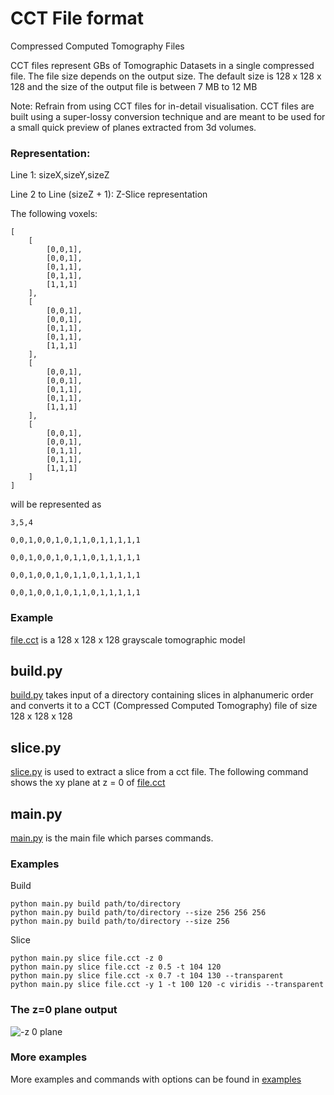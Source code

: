 # CCT File format

Compressed Computed Tomography Files

CCT files represent GBs of Tomographic Datasets in a single compressed file. The file size depends on the output size. The default size is 128 x 128 x 128 and the size of the output file is between 7 MB to 12 MB

Note: Refrain from using CCT files for in-detail visualisation. CCT files are built using a super-lossy conversion technique and are meant to be used for a small quick preview of planes extracted from 3d volumes.


### Representation:


Line 1:                       sizeX,sizeY,sizeZ

Line 2 to Line (sizeZ + 1):   Z-Slice representation

The following voxels:

    [
        [
            [0,0,1],
            [0,0,1],
            [0,1,1],
            [0,1,1],
            [1,1,1]
        ],
        [
            [0,0,1],
            [0,0,1],
            [0,1,1],
            [0,1,1],
            [1,1,1]
        ],
        [
            [0,0,1],
            [0,0,1],		
            [0,1,1],
            [0,1,1],
            [1,1,1]
        ],
        [
            [0,0,1],
            [0,0,1],
            [0,1,1],
            [0,1,1],
            [1,1,1]
        ] 
    ]


will be represented as


    3,5,4

    0,0,1,0,0,1,0,1,1,0,1,1,1,1,1

    0,0,1,0,0,1,0,1,1,0,1,1,1,1,1

    0,0,1,0,0,1,0,1,1,0,1,1,1,1,1

    0,0,1,0,0,1,0,1,1,0,1,1,1,1,1


### Example
[file.cct](https://github.com/raghavaro/cct/blob/master/file.cct) is a 128 x 128 x 128 grayscale tomographic model


## build.py

[build.py](https://github.com/raghavaro/cct/blob/master/cct/build.py) takes input of a directory containing slices in alphanumeric order and converts it to a CCT (Compressed Computed Tomography) file of size 128 x 128 x 128


## slice.py

[slice.py](https://github.com/raghavaro/cct/blob/master/cct/slice.py) is used to extract a slice from a cct file. The following command shows the xy plane at z = 0 of [file.cct](https://github.com/agu3010/cct/blob/master/file.cct)


## main.py

[main.py](https://github.com/raghavaro/cct/blob/master/main.py) is the main file which parses commands.

### Examples

Build

    python main.py build path/to/directory
    python main.py build path/to/directory --size 256 256 256
    python main.py build path/to/directory --size 256

Slice

    python main.py slice file.cct -z 0
    python main.py slice file.cct -z 0.5 -t 104 120
    python main.py slice file.cct -x 0.7 -t 104 130 --transparent
    python main.py slice file.cct -y 1 -t 100 120 -c viridis --transparent


### The z=0 plane output

![-z 0 plane](https://github.com/raghavaro/cct/blob/master/output.png?raw=true)


### More examples

More examples and commands with options can be found in [examples](https://github.com/raghavaro/cct/tree/master/examples)

